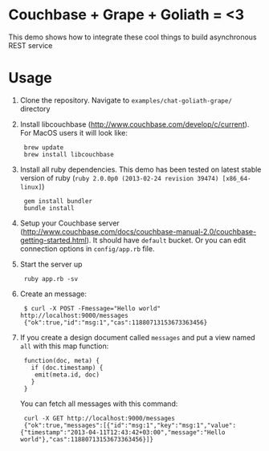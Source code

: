 # Couchbase + Grape + Goliath = <3

This demo shows how to integrate these cool things to build
asynchronous REST service

# Usage

1. Clone the repository. Navigate to `examples/chat-goliath-grape/`
   directory

2. Install libcouchbase (http://www.couchbase.com/develop/c/current).
   For MacOS users it will look like:

        brew update
        brew install libcouchbase

3. Install all ruby dependencies. This demo has been tested on latest
   stable version of ruby (`ruby 2.0.0p0 (2013-02-24 revision 39474)
   [x86_64-linux]`)

        gem install bundler
        bundle install

4. Setup your Couchbase server
   (http://www.couchbase.com/docs/couchbase-manual-2.0/couchbase-getting-started.html).
   It should have `default` bucket. Or you can edit connection options
   in `config/app.rb` file.

5. Start the server up

        ruby app.rb -sv

6. Create an message:

        $ curl -X POST -Fmessage="Hello world" http://localhost:9000/messages
        {"ok":true,"id":"msg:1","cas":11880713153673363456}

7. If you create a design document called `messages` and put a view
   named `all` with this map function:

        function(doc, meta) {
          if (doc.timestamp) {
           emit(meta.id, doc)
          }
        }

   You can fetch all messages with this command:

        curl -X GET http://localhost:9000/messages
        {"ok":true,"messages":[{"id":"msg:1","key":"msg:1","value":{"timestamp":"2013-04-11T12:43:42+03:00","message":"Hello world"},"cas":11880713153673363456}]}

